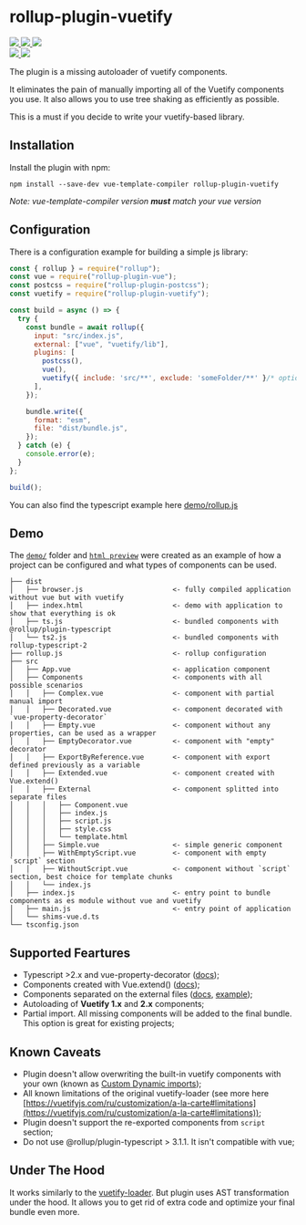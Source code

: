# rollup-plugin-vuetify

<p>
  <a href="https://www.npmjs.org/package/rollup-plugin-vuetify">
    <img src="https://img.shields.io/npm/v/rollup-plugin-vuetify.svg">
  </a>
  <a href="https://npmcharts.com/compare/rollup-plugin-vuetify?minimal=true">
    <img src="https://img.shields.io/npm/dm/rollup-plugin-vuetify.svg">
  </a>
  <a href="https://www.npmjs.org/package/rollup-plugin-vuetify">
    <img src="https://img.shields.io/david/vatson/rollup-plugin-vuetify">
  </a>  
  <br />
  <a href="https://github.com/vatson/rollup-plugin-vuetify/issues">
    <img src="https://img.shields.io/github/issues/vatson/rollup-plugin-vuetify">
  </a>
  <a href="LICENSE">
    <img src="https://img.shields.io/badge/License-MIT-yellow.svg">
  </a>
</p>

The plugin is a missing autoloader of vuetify components.

It eliminates the pain of manually importing all of the Vuetify components you use. It also allows you to use tree shaking as efficiently as possible.

This is a must if you decide to write your vuetify-based library.

## Installation

Install the plugin with npm:

```shell
npm install --save-dev vue-template-compiler rollup-plugin-vuetify 
```

*Note: vue-template-compiler version **must** match your vue version*

## Configuration

There is a configuration example for building a simple js library:

```javascript
const { rollup } = require("rollup");
const vue = require("rollup-plugin-vue");
const postcss = require("rollup-plugin-postcss");
const vuetify = require("rollup-plugin-vuetify");

const build = async () => {
  try {
    const bundle = await rollup({
      input: "src/index.js",
      external: ["vue", "vuetify/lib"],
      plugins: [
        postcss(), 
        vue(), 
        vuetify({ include: 'src/**', exclude: 'someFolder/**' }/* options are optional */) 
      ],
    });

    bundle.write({
      format: "esm",
      file: "dist/bundle.js",
    });
  } catch (e) {
    console.error(e);
  }
};

build();
```

You can also find the typescript example here [demo/rollup.js](https://github.com/vatson/rollup-plugin-vuetify/blob/master/demo/rollup.js)

## Demo

The [`demo/`](https://github.com/vatson/rollup-plugin-vuetify/tree/master/demo/) folder and [`html preview`](https://htmlpreview.github.io/?https://github.com/vatson/rollup-plugin-vuetify/master/demo/dist/index.html) were created as an example of how a project can be configured and what types of components can be used.

```
├── dist
│   ├── browser.js                      <- fully compiled application without vue but with vuetify
│   ├── index.html                      <- demo with application to show that everything is ok
│   ├── ts.js                           <- bundled components with @rollup/plugin-typescript
│   └── ts2.js                          <- bundled components with rollup-typescript-2
├── rollup.js                           <- rollup configuration
├── src
│   ├── App.vue                         <- application component
│   ├── Components                      <- components with all possible scenarios
│   │   ├── Complex.vue                 <- component with partial manual import
│   │   ├── Decorated.vue               <- component decorated with `vue-property-decorator`
│   │   ├── Empty.vue                   <- component without any properties, can be used as a wrapper
│   │   ├── EmptyDecorator.vue          <- component with "empty" decorator
│   │   ├── ExportByReference.vue       <- component with export defined previously as a variable
│   │   ├── Extended.vue                <- component created with Vue.extend()
│   │   ├── External                    <- component splitted into separate files
│   │   │   ├── Component.vue
│   │   │   ├── index.js
│   │   │   ├── script.js
│   │   │   ├── style.css
│   │   │   └── template.html
│   │   ├── Simple.vue                  <- simple generic component
│   │   ├── WithEmptyScript.vue         <- component with empty `script` section
│   │   ├── WithoutScript.vue           <- component without `script` section, best choice for template chunks
│   │   └── index.js
│   ├── index.js                        <- entry point to bundle components as es module without vue and vuetify
│   ├── main.js                         <- entry point of application
│   └── shims-vue.d.ts
└── tsconfig.json
```

## Supported Feartures

- Typescript >2.x and vue-property-decorator ([docs](https://github.com/kaorun343/vue-property-decorator#readme));
- Components created with Vue.extend() ([docs](https://ru.vuejs.org/v2/api/#Vue-extend));
- Components separated on the external files ([docs](https://vuejs.org/v2/guide/single-file-components.html#What-About-Separation-of-Concerns), [example](https://github.com/vatson/rollup-plugin-vuetify/tree/master/test/src/External));
- Autoloading of **Vuetify 1.x** and **2.x** components;
- Partial import. All missing components will be added to the final bundle. This option is great for existing projects;

## Known Caveats

- Plugin doesn't allow overwriting the built-in vuetify components with your own (known as [Custom Dynamic imports](https://vuetifyjs.com/ru/customization/a-la-carte#custom-dynamic-imports));
- All known limitations of the original vuetify-loader (see more here [https://vuetifyjs.com/ru/customization/a-la-carte#limitations](https://vuetifyjs.com/ru/customization/a-la-carte#limitations));
- Plugin doesn't support the re-exported components from `script` section;
- Do not use @rollup/plugin-typescript > 3.1.1. It isn't compatible with vue;

## Under The Hood

It works similarly to the [vuetify-loader](https://github.com/vuetifyjs/vuetify-loader). But plugin uses AST transformation under the hood. It allows you to get rid of extra code and optimize your final bundle even more.
